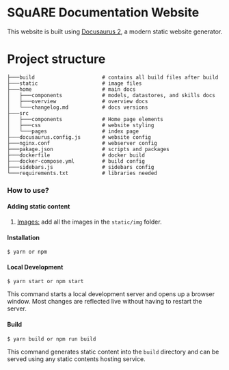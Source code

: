 # SQuARE Documentation Website

This website is built using [Docusaurus 2](https://docusaurus.io/), a modern static website generator.

# Project structure

```
├───build                      # contains all build files after build
├───static                     # image files
├───home                       # main docs
│   ├───components             # models, datastores, and skills docs
│   ├───overview               # overview docs
│   └───changelog.md           # docs versions
├───src               
│   ├───components             # Home page elements
│   ├───css                    # website styling
│   └───pages                  # index page
├───docusaurus.config.js       # website config
├───nginx.conf                 # webserver config
├───pakage.json                # scripts and packages
├───dockerfile                 # docker build 
├───docker-compose.yml         # build config
├───sidebars.js                # sidebars config
└───requirements.txt           # libraries needed
```

### How to use?

#### Adding static content

1. <u>Images:</u> add all the images in the ``static/img`` folder.

#### Installation

```
$ yarn or npm
```

#### Local Development

```
$ yarn start or npm start
```

This command starts a local development server and opens up a browser window. Most changes are reflected live without having to restart the server.

#### Build

```
$ yarn build or npm run build
```

This command generates static content into the `build` directory and can be served using any static contents hosting service.
